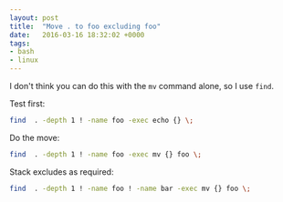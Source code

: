 ```yaml
---
layout: post
title:  "Move . to foo excluding foo"
date:   2016-03-16 18:32:02 +0000
tags:
- bash
- linux
---
```


I don't think you can do this with the `mv` command alone, so I use `find`.

Test first:

```bash
find  . -depth 1 ! -name foo -exec echo {} \;
```

Do the move:

```bash
find  . -depth 1 ! -name foo -exec mv {} foo \;
```

Stack excludes as required:

```bash
find  . -depth 1 ! -name foo ! -name bar -exec mv {} foo \;
```

